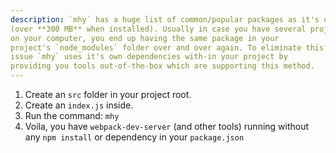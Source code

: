 ```yaml
---
description: `mhy` has a huge list of common/popular packages as it's dependencies
(over **300 MB** when installed). Usually in case you have several projects
on your computer, you end up having the same package in your
project's `node_modules` folder over and over again. To eliminate this
issue `mhy` uses it's own dependencies with-in your project by
providing you tools out-of-the-box which are supporting this method.
---
```


1. Create an `src` folder in your project root.
2. Create an `index.js` inside.
3. Run the command: `mhy`
4. Voila, you have `webpack-dev-server` (and other tools) running
without any `npm install` or dependency in your `package.json`